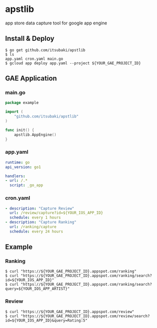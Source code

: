 # apstlib
app store data capture tool for google app engine


## Install & Deploy

```console
$ go get github.com/itsubaki/apstlib
$ ls
app.yaml cron.yaml main.go
$ gcloud app deploy app.yaml --project ${YOUR_GAE_PROJECT_ID}
```

## GAE Application

### main.go

```go
package example

import (
	"github.com/itsubaki/apstlib"
)

func init() {
	apstlib.AppEngine()
}
```

### app.yaml

```yaml
runtime: go
api_version: go1

handlers:
- url: /.*
  script: _go_app
```

### cron.yaml

```yaml
- description: "Capture Review"
  url: /review/capture?id=${YOUR_IOS_APP_ID}
  schedule: every 1 hours
- description: "Capture Ranking"
  url: /ranking/capture
  schedule: every 24 hours
```

## Example

### Ranking

```console
$ curl "https://${YOUR_GAE_PROJECT_ID}.appspot.com/ranking"
$ curl "https://${YOUR_GAE_PROJECT_ID}.appspot.com/ranking/search?id=${YOUR_IOS_APP_ID}"
$ curl "https://${YOUR_GAE_PROJECT_ID}.appspot.com/ranking/search?query=${YOUR_IOS_APP_ARTIST}"
```

### Review

```console
$ curl "https://${YOUR_GAE_PROJECT_ID}.appspot.com/review"
$ curl "https://${YOUR_GAE_PROJECT_ID}.appspot.com/review/search?id=${YOUR_IOS_APP_ID}&query=Rating:5"
```
